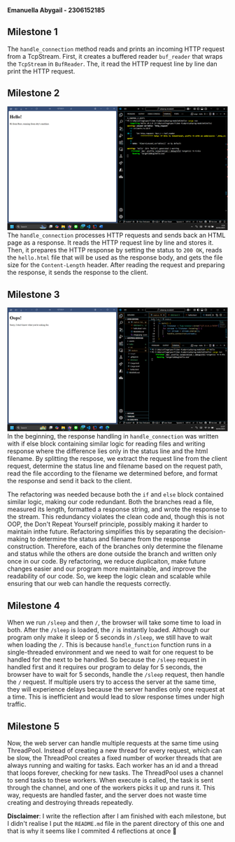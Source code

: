 **Emanuella Abygail - 2306152185**

## Milestone 1
The `handle_connection` method reads and prints an incoming HTTP request from a TcpStream. First, it creates a buffered reader `buf_reader` that wraps the `TcpStream` in `BufReader`. The, it read the HTTP request line by line dan print the HTTP request.

## Milestone 2
![Commit 2 screen capture](/assets/image_1.png)
The `handle_connection` processes HTTP requests and sends back an HTML page as a response. It reads the HTTP request line by line and stores it. Then, it prepares the HTTP response by setting the status to `200 OK`, reads the `hello.html` file that will be used as the response body, and gets the file size for the `Content-Length` header. After reading the request and preparing the response, it sends the response to the client.

## Milestone 3
![Commit 3 screen capture](/assets/image_2.png)
In the beginning, the response handling in `handle_connection` was written with if else block containing similar logic for reading files and writing response where the difference lies only in the status line and the html filename. By splitting the respose, we extract the request line from the client request, determine the status line and filename based on the request path, read the file according to the filename we determined before, and format the response and send it back to the client. 

The refactoring was needed because both the `if` and `else` block contained similar logic, making our code redundant. Both the branches read a file, measured its length, formatted a response string, and wrote the response to the stream. This redundancy violates the clean code and, though this is not OOP, the Don't Repeat Yourself principle, possibly making it harder to maintain inthe future. Refactoring simplifies this by separating the decision-making to determine the status and filename from the response construction. Therefore, each of the branches only determine the filename and status while the others are done outside the branch and written only once in our code. By refactoring, we reduce duplicaiton, make future changes easier and our program more maintainable, and improve the readability of our code. So, we keep the logic clean and scalable while ensuring that our web can handle the requests correctly.

## Milestone 4
When we run `/sleep` and then `/`, the browser will take some time to load in both. After the `/sleep` is loaded, the `/` is instantly loaded. Although our program only make it sleep or 5 seconds in `/sleep`, we still have to wait when loading the `/`. This is because `handle_function` function runs in a single-threaded environment and we need to wait for one request to be handled for the next to be handled. So because the `/sleep` request in handled first and it requires our program to delay for 5 seconds, the browser have to wait for 5 seconds, handle the `/sleep` request, then handle the `/` request. If multiple users try to access the server at the same time, they will experience delays because the server handles only one request at a time. This is inefficient and would lead to slow response times under high traffic.

## Milestone 5
Now, the web server can handle multiple requests at the same time using ThreadPool. Instead of creating a new thread for every request, which can be slow, the ThreadPool creates a fixed number of worker threads that are always running and waiting for tasks. Each worker has an id and a thread that loops forever, checking for new tasks. The ThreadPool uses a channel to send tasks to these workers. When execute is called, the task is sent through the channel, and one of the workers picks it up and runs it. This way, requests are handled faster, and the server does not waste time creating and destroying threads repeatedly.


**Disclaimer**: I write the reflection after I am finished with each milestone, but I didn't realise I put the `README.md` file in the parent directory of this one and that is why it seems like I commited 4 reflections at once 🙏